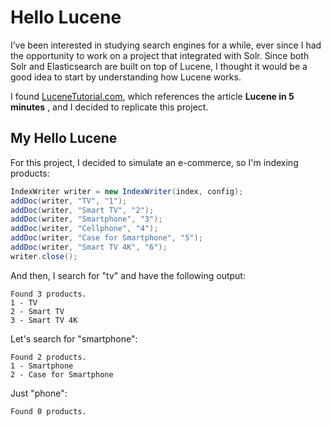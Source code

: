 # Hello Lucene

I’ve been interested in studying search engines for a while, ever since I had the opportunity to work on a project that integrated with Solr. Since both Solr and Elasticsearch are built on top of Lucene, I thought it would be a good idea to start by understanding how Lucene works.

I found [LuceneTutorial.com](https://www.lucenetutorial.com/index.html), which references the article **Lucene in 5 minutes** , and I decided to replicate this project.

## My Hello Lucene

For this project, I decided to simulate an e-commerce, so I'm indexing products:
```java
IndexWriter writer = new IndexWriter(index, config);
addDoc(writer, "TV", "1");
addDoc(writer, "Smart TV", "2");
addDoc(writer, "Smartphone", "3");
addDoc(writer, "Cellphone", "4");
addDoc(writer, "Case for Smartphone", "5");
addDoc(writer, "Smart TV 4K", "6");
writer.close();
```
And then, I search for "tv" and have the following output:
```text
Found 3 products.
1 - TV
2 - Smart TV
3 - Smart TV 4K
```

Let's search for "smartphone":
```text
Found 2 products.
1 - Smartphone
2 - Case for Smartphone
```

Just "phone": 
```text
Found 0 products.
```
